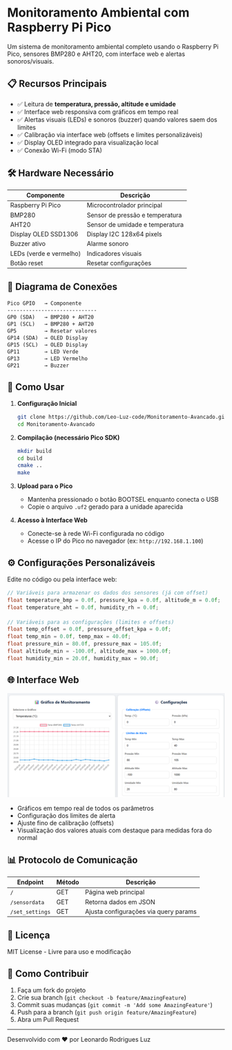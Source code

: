 # Monitoramento Ambiental com Raspberry Pi Pico

Um sistema de monitoramento ambiental completo usando o Raspberry Pi Pico, sensores BMP280 e AHT20, com interface web e alertas sonoros/visuais.

## 📋 Recursos Principais

- ✅ Leitura de **temperatura, pressão, altitude e umidade**
- ✅ Interface web responsiva com gráficos em tempo real
- ✅ Alertas visuais (LEDs) e sonoros (buzzer) quando valores saem dos limites
- ✅ Calibração via interface web (offsets e limites personalizáveis)
- ✅ Display OLED integrado para visualização local
- ✅ Conexão Wi-Fi (modo STA)

## 🛠 Hardware Necessário

| Componente              | Descrição                       |
| ----------------------- | ------------------------------- |
| Raspberry Pi Pico       | Microcontrolador principal      |
| BMP280                  | Sensor de pressão e temperatura |
| AHT20                   | Sensor de umidade e temperatura |
| Display OLED SSD1306    | Display I2C 128x64 pixels       |
| Buzzer ativo            | Alarme sonoro                   |
| LEDs (verde e vermelho) | Indicadores visuais             |
| Botão reset             | Resetar configurações           |


## 🔌 Diagrama de Conexões

```plain
Pico GPIO   → Componente
-----------------------------
GP0 (SDA)   → BMP280 + AHT20
GP1 (SCL)   → BMP280 + AHT20
GP5         → Resetar valores
GP14 (SDA)  → OLED Display
GP15 (SCL)  → OLED Display
GP11        → LED Verde
GP13        → LED Vermelho
GP21        → Buzzer
```

## 🚀 Como Usar

1. **Configuração Inicial**

   ```bash
   git clone https://github.com/Leo-Luz-code/Monitoramento-Avancado.git
   cd Monitoramento-Avancado
   ```

2. **Compilação (necessário Pico SDK)**

   ```bash
   mkdir build
   cd build
   cmake ..
   make
   ```

3. **Upload para o Pico**

   - Mantenha pressionado o botão BOOTSEL enquanto conecta o USB
   - Copie o arquivo `.uf2` gerado para a unidade aparecida

4. **Acesso à Interface Web**
   - Conecte-se à rede Wi-Fi configurada no código
   - Acesse o IP do Pico no navegador (ex: `http://192.168.1.100`)

## ⚙ Configurações Personalizáveis

Edite no código ou pela interface web:

```c
// Variáveis para armazenar os dados dos sensores (já com offset)
float temperature_bmp = 0.0f, pressure_kpa = 0.0f, altitude_m = 0.0f;
float temperature_aht = 0.0f, humidity_rh = 0.0f;

// Variáveis para as configurações (limites e offsets)
float temp_offset = 0.0f, pressure_offset_kpa = 0.0f;
float temp_min = 0.0f, temp_max = 40.0f;
float pressure_min = 80.0f, pressure_max = 105.0f;
float altitude_min = -100.0f, altitude_max = 1000.0f;
float humidity_min = 20.0f, humidity_max = 90.0f;
```

## 🌐 Interface Web

![Web Interface](./interface.png) <!-- Adicione screenshot real -->

- Gráficos em tempo real de todos os parâmetros
- Configuração dos limites de alerta
- Ajuste fino de calibração (offsets)
- Visualização dos valores atuais com destaque para medidas fora do normal

## 📊 Protocolo de Comunicação

| Endpoint        | Método | Descrição                             |
| --------------- | ------ | ------------------------------------- |
| `/`             | GET    | Página web principal                  |
| `/sensordata`   | GET    | Retorna dados em JSON                 |
| `/set_settings` | GET    | Ajusta configurações via query params |

## 📝 Licença

MIT License - Livre para uso e modificação

## 🤝 Como Contribuir

1. Faça um fork do projeto
2. Crie sua branch (`git checkout -b feature/AmazingFeature`)
3. Commit suas mudanças (`git commit -m 'Add some AmazingFeature'`)
4. Push para a branch (`git push origin feature/AmazingFeature`)
5. Abra um Pull Request

---

Desenvolvido com ❤️ por Leonardo Rodrigues Luz
